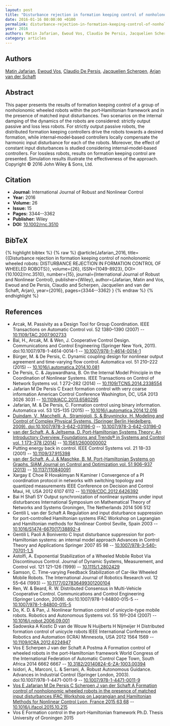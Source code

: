 ```yaml
---
layout: post
title: "Disturbance rejection in formation keeping control of nonholonomic wheeled robots"
date: 2016-01-16 00:00:00 +0100
permalink: disturbance-rejection-in-formation-keeping-control-of-nonholonomic-wheeled-robots
year: 2016
authors: Matin Jafarian, Ewoud Vos, Claudio De Persis, Jacquelien Scherpen, Arjan van der Schaft
category: articles
---
```

 
## Authors
[Matin Jafarian](authors/matin_jafarian), [Ewoud Vos](authors/ewoud_vos), [Claudio De Persis](authors/claudio_de_persis), [Jacquelien Scherpen](authors/jacquelien_m_a_scherpen), [Arjan van der Schaft](authors/arjan_van_der_schaft)
 
## Abstract
This paper presents the results of formation keeping control of a group of nonholonomic wheeled robots within the port‐Hamiltonian framework and in the presence of matched input disturbances. Two scenarios on the internal damping of the dynamics of the robots are considered: strictly output passive and loss less robots. For strictly output passive robots, the distributed formation keeping controllers drive the robots towards a desired formation, while internal‐model‐based controllers locally compensate the harmonic input disturbance for each of the robots. Moreover, the effect of constant input disturbances is studied considering internal‐model‐based controllers. For lossless robots, results on formation keeping control are presented. Simulation results illustrate the effectiveness of the approach. Copyright © 2016 John Wiley & Sons, Ltd.
 
## Citation
- **Journal:** International Journal of Robust and Nonlinear Control
- **Year:** 2016
- **Volume:** 26
- **Issue:** 15
- **Pages:** 3344--3362
- **Publisher:** Wiley
- **DOI:** [10.1002/rnc.3510](https://doi.org/10.1002/rnc.3510)
 
## BibTeX
{% highlight bibtex %}
{% raw %}
@article{Jafarian_2016,
  title={{Disturbance rejection in formation keeping control of nonholonomic wheeled robots: DISTURBANCE REJECTION IN FORMATION CONTROL OF WHEELED ROBOTS}},
  volume={26},
  ISSN={1049-8923},
  DOI={10.1002/rnc.3510},
  number={15},
  journal={International Journal of Robust and Nonlinear Control},
  publisher={Wiley},
  author={Jafarian, Matin and Vos, Ewoud and De Persis, Claudio and Scherpen, Jacquelien and van der Schaft, Arjan},
  year={2016},
  pages={3344--3362}
}
{% endraw %}
{% endhighlight %}
 
## References
- Arcak, M. Passivity as a Design Tool for Group Coordination. IEEE Transactions on Automatic Control vol. 52 1380–1390 (2007) -- [10.1109/TAC.2007.902733](https://doi.org/10.1109/TAC.2007.902733)
- Bai, H., Arcak, M. & Wen, J. Cooperative Control Design. Communications and Control Engineering (Springer New York, 2011). doi:10.1007/978-1-4614-0014-1 -- [10.1007/978-1-4614-0014-1](https://doi.org/10.1007/978-1-4614-0014-1)
- Bürger, M. & De Persis, C. Dynamic coupling design for nonlinear output agreement and time-varying flow control. Automatica vol. 51 210–222 (2015) -- [10.1016/j.automatica.2014.10.081](https://doi.org/10.1016/j.automatica.2014.10.081)
- De Persis, C. & Jayawardhana, B. On the Internal Model Principle in the Coordination of Nonlinear Systems. IEEE Transactions on Control of Network Systems vol. 1 272–282 (2014) -- [10.1109/TCNS.2014.2338554](https://doi.org/10.1109/TCNS.2014.2338554)
- Jafarian M De Persis C Exact formation control with very coarse information American Control Conference Washington, DC, USA 2013 3026 3031 -- [10.1109/ACC.2013.6580295](https://doi.org/10.1109/ACC.2013.6580295)
- Jafarian, M. & De Persis, C. Formation control using binary information. Automatica vol. 53 125–135 (2015) -- [10.1016/j.automatica.2014.12.016](https://doi.org/10.1016/j.automatica.2014.12.016)
- [Duindam, V., Macchelli, A., Stramigioli, S. & Bruyninckx, H. Modeling and Control of Complex Physical Systems. (Springer Berlin Heidelberg, 2009). doi:10.1007/978-3-642-03196-0](modeling-and-control-of-complex-physical-systems) -- [10.1007/978-3-642-03196-0](https://doi.org/10.1007/978-3-642-03196-0)
- [van der Schaft, A. & Jeltsema, D. Port-Hamiltonian Systems Theory: An Introductory Overview. Foundations and Trends® in Systems and Control vol. 1 173–378 (2014)](port-hamiltonian-systems-theory-an-introductory-overview-journal) -- [10.1561/2600000002](https://doi.org/10.1561/2600000002)
- Putting energy back in control. IEEE Control Systems vol. 21 18–33 (2001) -- [10.1109/37.915398](https://doi.org/10.1109/37.915398)
- [van der Schaft, A. J. & Maschke, B. M. Port-Hamiltonian Systems on Graphs. SIAM Journal on Control and Optimization vol. 51 906–937 (2013)](port-hamiltonian-systems-on-graphs) -- [10.1137/110840091](https://doi.org/10.1137/110840091)
- Xargay E Choe R Hovakimyan N Kaminer I Convergence of a PI coordination protocol in networks with switching topology and quantized measurements IEEE Conference on Decision and Control Maui, HI, USA 2012 6107 6112 -- [10.1109/CDC.2012.6426392](https://doi.org/10.1109/CDC.2012.6426392)
- Bai H Shafi SY Output synchronization of nonlinear systems under input disturbances International Symposium on Mathematical Theory of Networks and Systems Groningen, The Netherlands 2014 506 512
- Gentili L van der Schaft A Regulation and input disturbance suppression for port-controlled Hamiltonian systems IFAC Workshop on Lagrangian and Hamiltonian methods for Nonlinear Control Seville, Spain 2003 -- [10.1016/S1474-6670(17)38892-4](https://doi.org/10.1016/S1474-6670(17)38892-4)
- Gentili L Paoli A Bonivento C Input disturbance suppression for port-Hamiltonian systems: an internal model approach Advances in Control Theory and Applications Springer 2007 85 98 -- [10.1007/978-3-540-70701-1_5](https://doi.org/10.1007/978-3-540-70701-1_5)
- Astolfi, A. Exponential Stabilization of a Wheeled Mobile Robot Via Discontinuous Control. Journal of Dynamic Systems, Measurement, and Control vol. 121 121–126 (1999) -- [10.1115/1.2802429](https://doi.org/10.1115/1.2802429)
- Samson, C. Time-varying Feedback Stabilization of Car-like Wheeled Mobile Robots. The International Journal of Robotics Research vol. 12 55–64 (1993) -- [10.1177/027836499301200104](https://doi.org/10.1177/027836499301200104)
- Ren, W. & Beard, R. W. Distributed Consensus in Multi-Vehicle Cooperative Control. Communications and Control Engineering (Springer London, 2008). doi:10.1007/978-1-84800-015-5 -- [10.1007/978-1-84800-015-5](https://doi.org/10.1007/978-1-84800-015-5)
- Do, K. D. & Pan, J. Nonlinear formation control of unicycle-type mobile robots. Robotics and Autonomous Systems vol. 55 191–204 (2007) -- [10.1016/j.robot.2006.09.001](https://doi.org/10.1016/j.robot.2006.09.001)
- Sadowska A Kostic D van de Wouw N Huijberts H Nijmeijer H Distributed formation control of unicycle robots IEEE International Conference on Robotics and Automation (ICRA) Minnesota, USA 2012 1564 1569 -- [10.1109/ICRA.2012.6224947](https://doi.org/10.1109/ICRA.2012.6224947)
- Vos E Scherpen J van der Schaft A Postma A Formation control of wheeled robots in the port-Hamiltonian framework World Congress of the International Federation of Automatic Control Cape Town, South Africa 2014 6662 6667 -- [10.3182/20140824-6-ZA-1003.00394](https://doi.org/10.3182/20140824-6-ZA-1003.00394)
- Isidori, A., Marconi, L. & Serrani, A. Robust Autonomous Guidance. Advances in Industrial Control (Springer London, 2003). doi:10.1007/978-1-4471-0011-9 -- [10.1007/978-1-4471-0011-9](https://doi.org/10.1007/978-1-4471-0011-9)
- [Vos E Jafarian M De Persis C Scherpen J van der Schaft A Formation control of nonholonomic wheeled robots in the presence of matched input disturbances IFAC Workshop on Lagrangian and Hamiltonian Methods for Nonlinear Control Lyon, France 2015 63 68](formation-control-of-nonholonomic-wheeled-robots-in-the-presence-of-matched-input-disturbances) -- [10.1016/j.ifacol.2015.10.215](https://doi.org/10.1016/j.ifacol.2015.10.215)
- Vos E Formation control in the port-Hamiltonian framework Ph.D. Thesis University of Groningen 2015

